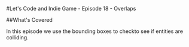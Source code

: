#Let's Code and Indie Game - Episode 18 - Overlaps

##What's Covered

In this episode we use the bounding boxes to checkto see if entities are colliding.
